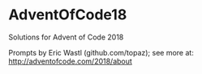 # AdventOfCode18
Solutions for Advent of Code 2018

Prompts by Eric Wastl (github.com/topaz); see more at: http://adventofcode.com/2018/about

